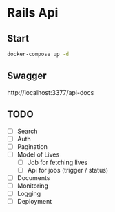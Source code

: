 # Rails Api

## Start

```bash
docker-compose up -d
```

## Swagger

http://localhost:3377/api-docs


## TODO

- [ ] Search
- [ ] Auth
- [ ] Pagination
- [ ] Model of Lives
    - [ ] Job for fetching lives
    - [ ] Api for jobs (trigger / status)
- [ ] Documents
- [ ] Monitoring
- [ ] Logging
- [ ] Deployment
